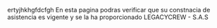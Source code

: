 ertyjhkhgfdcfgh
En esta pagina podras verificar que su constnacia de asistencia es vigente y se la ha proporcionado LEGACYCREW - S.A.S
